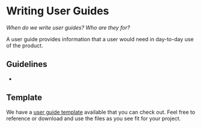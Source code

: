 # Writing User Guides

*When do we write user guides?
Who are they for?*

A user guide provides information that a user would need in day-to-day use of the product. 

## Guidelines

- 

## Template

We have a [user guide template](https://github.com/CrunchyData/priv-all-doc-userguide-template) available that you can check out. Feel free to reference or download and use the files as you see fit for your project.